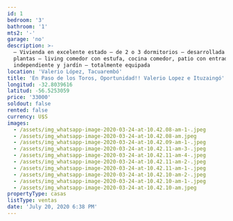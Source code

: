 ```yaml
---
id: 1
bedroom: '3'
bathroom: '1'
mts2: '-'
garage: 'no'
description: >-
  – Vivienda en excelente estado – de 2 o 3 dormitorios – desarrollada en 2
  plantas – living comedor con estufa, cocina comedor, patio con entrada
  independiente y jardín – totalmente equipada
location: 'Valerio López, Tacuarembó'
title: 'En Paso de los Toros, Oportunidad!! Valerio Lopez e Ituzaingó'
longitud: -32.8039616
latitud: -56.5253059
price: '33000'
soldout: false
rented: false
currency: U$S
images:
  - /assets/img_whatsapp-image-2020-03-24-at-10.42.08-am-1-.jpeg
  - /assets/img_whatsapp-image-2020-03-24-at-10.42.08-am.jpeg
  - /assets/img_whatsapp-image-2020-03-24-at-10.42.09-am-1-.jpeg
  - /assets/img_whatsapp-image-2020-03-24-at-10.42.11-am-3-.jpeg
  - /assets/img_whatsapp-image-2020-03-24-at-10.42.11-am-4-.jpeg
  - /assets/img_whatsapp-image-2020-03-24-at-10.42.11-am-2-.jpeg
  - /assets/img_whatsapp-image-2020-03-24-at-10.42.11-am-1-.jpeg
  - /assets/img_whatsapp-image-2020-03-24-at-10.42.10-am-2-.jpeg
  - /assets/img_whatsapp-image-2020-03-24-at-10.42.10-am-1-.jpeg
  - /assets/img_whatsapp-image-2020-03-24-at-10.42.10-am.jpeg
propertyType: casas
listType: ventas
date: 'July 20, 2020 6:38 PM'
---
```


